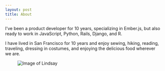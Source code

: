 ```yaml
---
layout: post
title: About
---
```


<p>
  I've been a product developer for 10 years, specializing in Ember.js, but also ready to work in JavaScript, Python, Rails, Django, and R.
</p>

<p>
  I have lived in San Francisco for 10 years and enjoy sewing, hiking, reading, traveling, dressing in costumes, and enjoying the delicious food wherever we are.
</p>

<figure>
  <img class="about-image" alt="Image of Lindsay" src="/assets/images/lindsay.png" />
</figure>
